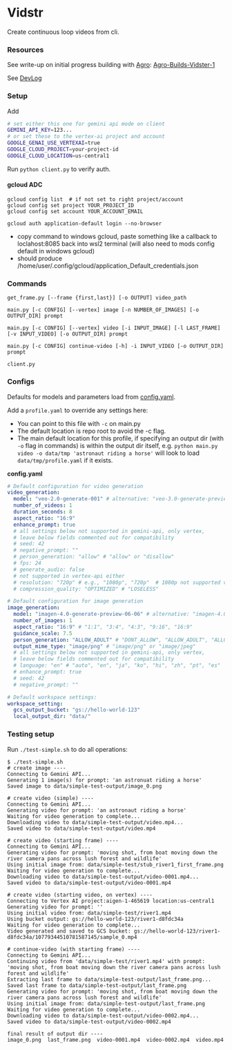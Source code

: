 # Vidstr

Create continuous loop videos from cli.

### Resources
See write-up on initial progress building with [Agro](https://github.com/sutt/agro): [Agro-Builds-Vidster-1](https://github.com/sutt/agro/blob/master/docs/case-studies/aba-vidster-1.md)

See [DevLog](./docs/dev-log-v1.md)

### Setup

Add 

```bash
# set either this one for gemini api mode on client
GEMINI_API_KEY=123...
# or set these to the vertex-ai project and account
GOOGLE_GENAI_USE_VERTEXAI=true
GOOGLE_CLOUD_PROJECT=your-project-id
GOOGLE_CLOUD_LOCATION=us-central1
```
Run `python client.py` to verify auth.

#### gcloud ADC

```
gcloud config list  # if not set to right project/account
gcloud config set project YOUR_PROJECT_ID
gcloud config set account YOUR_ACCOUNT_EMAIL

gcloud auth application-default login --no-browser
```
- copy command to windows gcloud, paste something like a callback to loclahost:8085 back into wsl2 terminal (will also need to mods config default in windows gcloud)
- should produce /home/user/.config/gcloud/application_Default_credentials.json

### Commands

```
get_frame.py [--frame {first,last}] [-o OUTPUT] video_path

main.py [-c CONFIG] [--vertex] image [-n NUMBER_OF_IMAGES] [-o OUTPUT_DIR] prompt

main.py [-c CONFIG] [--vertex] video [-i INPUT_IMAGE] [-l LAST_FRAME] [-v INPUT_VIDEO] [-o OUTPUT_DIR] prompt

main.py [-c CONFIG] continue-video [-h] -i INPUT_VIDEO [-o OUTPUT_DIR] prompt

client.py
```

### Configs

Defaults for models and parameters load from [config.yaml](./config.yaml).

Add a `profile.yaml` to override any settings here:
- You can point to this file with `-c` on main.py
- The default location is repo root to avoid the -c flag.
- The main default location for this profile, if specifying an output dir (with `-o` flag in commands) is within the output dir itself, e.g. `python main.py video -o data/tmp 'astronaut riding a horse'` will look to load `data/tmp/profile.yaml` if it exists.

**config.yaml**
```yaml
# Default configuration for video generation
video_generation:
  model: "veo-2.0-generate-001" # alternative: "veo-3.0-generate-preview"
  number_of_videos: 1
  duration_seconds: 8
  aspect_ratio: "16:9"
  enhance_prompt: true
  # all settings below not supported in gemini-api, only vertex, 
  # leave below fields commented out for compatibility
  # seed: 42
  # negative_prompt: ""
  # person_generation: "allow" # "allow" or "disallow"
  # fps: 24
  # generate_audio: false
  # not supported in vertex-api either
  # resolution: "720p" # e.g., "1080p", "720p"  # 1080p not supported veo-2
  # compression_quality: "OPTIMIZED" # "LOSELESS"

# Default configuration for image generation
image_generation:
  model: "imagen-4.0-generate-preview-06-06" # alternative: "imagen-4.0-ultra-generate-preview-06-06"
  number_of_images: 1
  aspect_ratio: "16:9" # "1:1", "3:4", "4:3", "9:16", "16:9"
  guidance_scale: 7.5
  person_generation: "ALLOW_ADULT" # "DONT_ALLOW", "ALLOW_ADULT", "ALLOW_ALL"
  output_mime_type: "image/png" # "image/png" or "image/jpeg"
  # all settings below not supported in gemini-api, only vertex, 
  # leave below fields commented out for compatibility
  # language: "en" # "auto", "en", "ja", "ko", "hi", "zh", "pt", "es"
  # enhance_prompt: true
  # seed: 42
  # negative_prompt: ""

# Default workspace settings:
workspace_setting:
  gcs_output_bucket: "gs://hello-world-123"
  local_output_dir: "data/"

```

### Testing setup

Run `./test-simple.sh` to do all operations:

```
$ ./test-simple.sh 
# create image ----
Connecting to Gemini API...
Generating 1 image(s) for prompt: 'an astronuat riding a horse'
Saved image to data/simple-test-output/image_0.png

# create video (simple) ----
Connecting to Gemini API...
Generating video for prompt: 'an astronaut riding a horse'
Waiting for video generation to complete...
Downloading video to data/simple-test-output/video.mp4...
Saved video to data/simple-test-output/video.mp4

# create video (starting frame) ----
Connecting to Gemini API...
Generating video for prompt: 'moving shot, from boat moving down the river camera pans across lush forest and wildlife'
Using initial image from: data/simple-test/stub_river1_first_frame.png
Waiting for video generation to complete...
Downloading video to data/simple-test-output/video-0001.mp4...
Saved video to data/simple-test-output/video-0001.mp4

# create video (starting video, on vertex) ----
Connecting to Vertex AI project:aigen-1-465619 location:us-central1
Generating video for prompt: ''
Using initial video from: data/simple-test/river1.mp4
Using bucket output: gs://hello-world-123/river1-d8fdc34a
Waiting for video generation to complete...
Video generated and saved to GCS bucket: gs://hello-world-123/river1-d8fdc34a/10779344510781587145/sample_0.mp4

# continue-video (with starting frame) ----
Connecting to Gemini API...
Continuing video from 'data/simple-test/river1.mp4' with prompt: 'moving shot, from boat moving down the river camera pans across lush forest and wildlife'
Extracting last frame to data/simple-test-output/last_frame.png...
Saved last frame to data/simple-test-output/last_frame.png
Generating video for prompt: 'moving shot, from boat moving down the river camera pans across lush forest and wildlife'
Using initial image from: data/simple-test-output/last_frame.png
Waiting for video generation to complete...
Downloading video to data/simple-test-output/video-0002.mp4...
Saved video to data/simple-test-output/video-0002.mp4

final result of output dir ----
image_0.png  last_frame.png  video-0001.mp4  video-0002.mp4  video.mp4
```